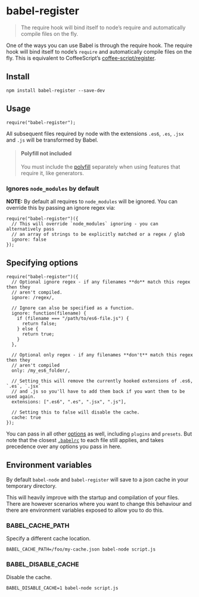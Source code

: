 babel-register
==============

> The require hook will bind itself to node’s require and automatically compile files on the fly.

One of the ways you can use Babel is through the require hook. The require hook will bind itself to node’s `require` and automatically compile files on the fly. This is equivalent to CoffeeScript’s [coffee-script/register](http://coffeescript.org/v2/annotated-source/register.html).

Install
-------

    npm install babel-register --save-dev

Usage
-----

    require("babel-register");

All subsequent files required by node with the extensions `.es6`, `.es`, `.jsx` and `.js` will be transformed by Babel.

> #### Polyfill not included
>
> You must include the [polyfill](https://babeljs.io/docs/usage/polyfill/) separately when using features that require it, like generators.

### Ignores `node_modules` by default

**NOTE:** By default all requires to `node_modules` will be ignored. You can override this by passing an ignore regex via:

    require("babel-register")({
      // This will override `node_modules` ignoring - you can alternatively pass
      // an array of strings to be explicitly matched or a regex / glob
      ignore: false
    });

Specifying options
------------------

    require("babel-register")({
      // Optional ignore regex - if any filenames **do** match this regex then they
      // aren't compiled.
      ignore: /regex/,

      // Ignore can also be specified as a function.
      ignore: function(filename) {
        if (filename === "/path/to/es6-file.js") {
          return false;
        } else {
          return true;
        }
      },

      // Optional only regex - if any filenames **don't** match this regex then they
      // aren't compiled
      only: /my_es6_folder/,

      // Setting this will remove the currently hooked extensions of .es6, `.es`, `.jsx`
      // and .js so you'll have to add them back if you want them to be used again.
      extensions: [".es6", ".es", ".jsx", ".js"],

      // Setting this to false will disable the cache.
      cache: true
    });

You can pass in all other [options](https://babeljs.io/docs/usage/api/#options) as well, including `plugins` and `presets`. But note that the closest [`.babelrc`](https://babeljs.io/docs/usage/babelrc/) to each file still applies, and takes precedence over any options you pass in here.

Environment variables
---------------------

By default `babel-node` and `babel-register` will save to a json cache in your temporary directory.

This will heavily improve with the startup and compilation of your files. There are however scenarios where you want to change this behaviour and there are environment variables exposed to allow you to do this.

### BABEL\_CACHE\_PATH

Specify a different cache location.

    BABEL_CACHE_PATH=/foo/my-cache.json babel-node script.js

### BABEL\_DISABLE\_CACHE

Disable the cache.

    BABEL_DISABLE_CACHE=1 babel-node script.js
